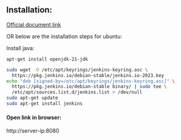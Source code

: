 Installation:
--------------
[Official document link](https://www.jenkins.io/doc/book/installing/)

OR below are the installation steps for ubuntu:

Install java:
```
apt-get install openjdk-21-jdk
```

```bash
sudo wget -O /etc/apt/keyrings/jenkins-keyring.asc \
  https://pkg.jenkins.io/debian-stable/jenkins.io-2023.key
echo "deb [signed-by=/etc/apt/keyrings/jenkins-keyring.asc]" \
  https://pkg.jenkins.io/debian-stable binary/ | sudo tee \
  /etc/apt/sources.list.d/jenkins.list > /dev/null
sudo apt-get update
sudo apt-get install jenkins
```

#### Open link in browser: 
http://server-ip:8080




